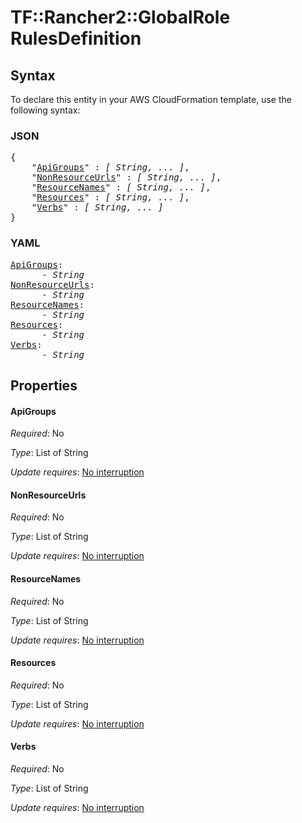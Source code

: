 # TF::Rancher2::GlobalRole RulesDefinition

## Syntax

To declare this entity in your AWS CloudFormation template, use the following syntax:

### JSON

<pre>
{
    "<a href="#apigroups" title="ApiGroups">ApiGroups</a>" : <i>[ String, ... ]</i>,
    "<a href="#nonresourceurls" title="NonResourceUrls">NonResourceUrls</a>" : <i>[ String, ... ]</i>,
    "<a href="#resourcenames" title="ResourceNames">ResourceNames</a>" : <i>[ String, ... ]</i>,
    "<a href="#resources" title="Resources">Resources</a>" : <i>[ String, ... ]</i>,
    "<a href="#verbs" title="Verbs">Verbs</a>" : <i>[ String, ... ]</i>
}
</pre>

### YAML

<pre>
<a href="#apigroups" title="ApiGroups">ApiGroups</a>: <i>
      - String</i>
<a href="#nonresourceurls" title="NonResourceUrls">NonResourceUrls</a>: <i>
      - String</i>
<a href="#resourcenames" title="ResourceNames">ResourceNames</a>: <i>
      - String</i>
<a href="#resources" title="Resources">Resources</a>: <i>
      - String</i>
<a href="#verbs" title="Verbs">Verbs</a>: <i>
      - String</i>
</pre>

## Properties

#### ApiGroups

_Required_: No

_Type_: List of String

_Update requires_: [No interruption](https://docs.aws.amazon.com/AWSCloudFormation/latest/UserGuide/using-cfn-updating-stacks-update-behaviors.html#update-no-interrupt)

#### NonResourceUrls

_Required_: No

_Type_: List of String

_Update requires_: [No interruption](https://docs.aws.amazon.com/AWSCloudFormation/latest/UserGuide/using-cfn-updating-stacks-update-behaviors.html#update-no-interrupt)

#### ResourceNames

_Required_: No

_Type_: List of String

_Update requires_: [No interruption](https://docs.aws.amazon.com/AWSCloudFormation/latest/UserGuide/using-cfn-updating-stacks-update-behaviors.html#update-no-interrupt)

#### Resources

_Required_: No

_Type_: List of String

_Update requires_: [No interruption](https://docs.aws.amazon.com/AWSCloudFormation/latest/UserGuide/using-cfn-updating-stacks-update-behaviors.html#update-no-interrupt)

#### Verbs

_Required_: No

_Type_: List of String

_Update requires_: [No interruption](https://docs.aws.amazon.com/AWSCloudFormation/latest/UserGuide/using-cfn-updating-stacks-update-behaviors.html#update-no-interrupt)

